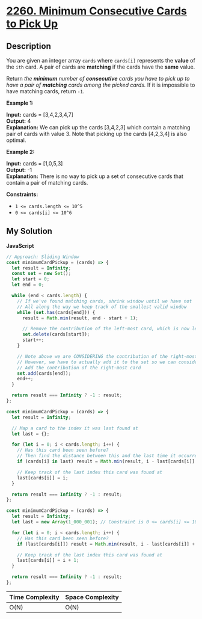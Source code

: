 # [2260. Minimum Consecutive Cards to Pick Up](https://leetcode.com/problems/minimum-consecutive-cards-to-pick-up)

## Description

You are given an integer array `cards` where `cards[i]` represents the **value** of the `ith` card. A pair of cards are **matching** if the cards have the **same** value.

Return _the **minimum** number of **consecutive** cards you have to pick up to have a pair of **matching** cards among the picked cards._ If it is impossible to have matching cards, return `-1`.

**Example 1:**

**Input:** cards = \[3,4,2,3,4,7\]  
**Output:** 4  
**Explanation:** We can pick up the cards \[3,4,2,3\] which contain a matching pair of cards with value 3. Note that picking up the cards \[4,2,3,4\] is also optimal.

**Example 2:**

**Input:** cards = \[1,0,5,3\]  
**Output:** -1  
**Explanation:** There is no way to pick up a set of consecutive cards that contain a pair of matching cards.

**Constraints:**

- `1 <= cards.length <= 10^5`
- `0 <= cards[i] <= 10^6`

## My Solution

**JavaScript**

```js
// Approach: Sliding Window
const minimumCardPickup = (cards) => {
  let result = Infinity;
  const set = new Set();
  let start = 0;
  let end = 0;

  while (end < cards.length) {
    // If we've found matching cards, shrink window until we have not
    // All along the way we keep track of the smallest valid window
    while (set.has(cards[end])) {
      result = Math.min(result, end - start + 1);

      // Remove the contribution of the left-most card, which is now leaving the window
      set.delete(cards[start]);
      start++;
    }

    // Note above we are CONSIDERING the contribution of the right-most card
    // However, we have to actually add it to the set so we can consider its future contributions
    // Add the contribution of the right-most card
    set.add(cards[end]);
    end++;
  }

  return result === Infinity ? -1 : result;
};
```

```js
const minimumCardPickup = (cards) => {
  let result = Infinity;

  // Map a card to the index it was last found at
  let last = {};

  for (let i = 0; i < cards.length; i++) {
    // Has this card been seen before?
    // Then find the distance between this and the last time it occurred
    if (cards[i] in last) result = Math.min(result, i - last[cards[i]] + 1);

    // Keep track of the last index this card was found at
    last[cards[i]] = i;
  }

  return result === Infinity ? -1 : result;
};
```

```js
const minimumCardPickup = (cards) => {
  let result = Infinity;
  let last = new Array(1_000_001); // Constraint is 0 <= cards[i] <= 10^6

  for (let i = 0; i < cards.length; i++) {
    // Has this card been seen before?
    if (last[cards[i]]) result = Math.min(result, i - last[cards[i]] + 2);

    // Keep track of the last index this card was found at
    last[cards[i]] = i + 1;
  }

  return result === Infinity ? -1 : result;
};
```

| Time Complexity | Space Complexity |
| --------------- | ---------------- |
| O(N)            | O(N)             |
